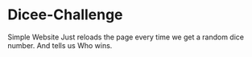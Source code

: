 # Dicee-Challenge

Simple Website Just reloads the page every time we get a random dice number. And tells us Who wins.
